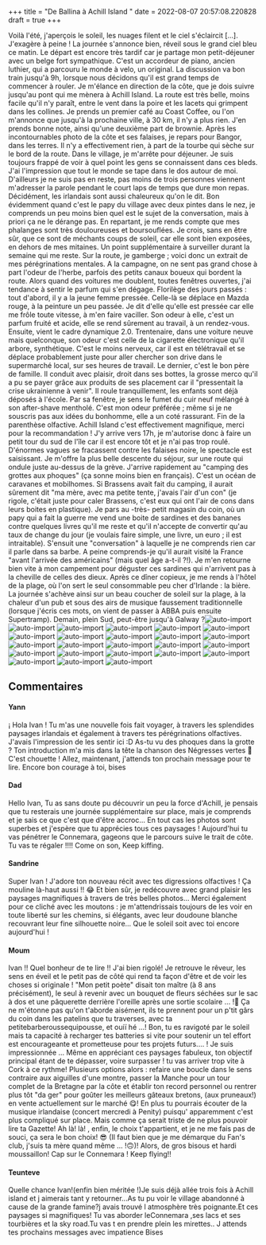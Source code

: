 +++
title = "De Ballina à Achill Island "
date = 2022-08-07 20:57:08.220828
draft = true
+++

Voilà l'été, j'aperçois le soleil, les nuages filent et le ciel s'éclaircit [...]. J'exagère à peine ! La journée s'annonce bien, réveil sous le grand ciel bleu ce matin. Le départ est encore très tardif car je partage mon petit-déjeuner avec un belge fort sympathique. C'est un accordeur de piano, ancien luthier, qui a parcouru le monde à velo, un original. La discussion va bon train jusqu'à 9h, lorsque nous décidons qu'il est grand temps de commencer à rouler. Je m'élance en direction de la côte, que je dois suivre jusqu'au pont qui me mènera à Achill Island. La route est très belle, moins facile qu'il n'y paraît, entre le vent dans la poire et les lacets qui grimpent dans les collines. Je prends un premier café au Coast Coffee, ou l'on m'annonce que jusqu'à la prochaine ville, à 30 km, il n'y a plus rien. J'en prends bonne note, ainsi qu'une deuxième part de brownie. Après les incontournables photo de la côte et ses falaises, je repars pour Bangor, dans les terres. Il n'y a effectivement rien, à part de la tourbe qui sèche sur le bord de la route. Dans le village, je m'arrête pour déjeuner. Je suis toujours frappé de voir à quel point les gens se connaissent dans ces bleds. J'ai l'impression que tout le monde se tape dans le dos autour de moi. D'ailleurs je ne suis pas en reste, pas moins de trois personnes viennent m'adresser la parole pendant le court laps de temps que dure mon repas. Décidément, les irlandais sont aussi chaleureux qu'on le dit. Bon évidemment quand c'est le papy du village avec deux pintes dans le nez, je comprends un peu moins bien quel est le sujet de la conversation, mais à priori ça ne le dérange pas. En repartant, je me rends compte que mes phalanges sont très douloureuses et boursouflées. Je crois, sans en être sûr, que ce sont de méchants coups de soleil, car elle sont bien exposées, en dehors de mes mitaines. Un point supplémentaire à surveiller durant la semaine qui me reste. Sur la route, je gamberge ; voici donc un extrait de mes pérégrinations mentales. A la campagne, on ne sent pas grand chose à part l'odeur de l'herbe, parfois des petits canaux boueux qui bordent la route. Alors quand des voitures me doublent, toutes fenêtres ouvertes, j'ai tendance à sentir le parfum qui s'en dégage. Florilège des jours passés : tout d'abord, il y a la jeune femme pressée. Celle-là se déplace en Mazda rouge, à la peinture un peu passée. Je dit d'elle qu'elle est pressée car elle me frôle toute vitesse, à m'en faire vaciller. Son odeur à elle, c'est un parfum fruité et acide, elle se rend sûrement au travail, à un rendez-vous. Ensuite, vient le cadre dynamique 2.0. Trentenaire, dans une voiture neuve mais quelconque, son odeur c'est celle de la cigarette électronique qu'il arbore, synthétique. C'est le moins nerveux, car il est en télétravail et se déplace probablement juste pour aller chercher son drive dans le supermarché local, sur ses heures de travail. Le dernier, c'est le bon père de famille. Il conduit avec plaisir, droit dans ses bottes, la grosse merco qu'il a pu se payer grâce aux produits de ses placement car il "pressentait la crise ukrainienne à venir". Il roule tranquillement, les enfants sont déjà déposés à l'école. Par sa fenêtre, je sens le fumet du cuir neuf mélangé à son after-shave mentholé. C'est mon odeur préférée ; même si je ne souscris pas aux idées du bonhomme, elle a un coté rassurant. Fin de la parenthèse olfactive. Achill Island c'est effectivement magnifique, merci pour la recommandation ! J'y arrive vers 17h, je m'autorise donc à faire un petit tour du sud de l'île car il est encore tôt et je n'ai pas trop roulé. D'énormes vagues se fracassent contre les falaises noire, le spectacle est saisissant. Je m'offre la plus belle descente du séjour, sur une route qui ondule juste au-dessus de la grève. J'arrive rapidement au "camping des grottes aux phoques" (ça sonne moins bien en français). C'est un océan de caravanes et mobilhomes. Si Brassens avait fait du camping, il aurait sûrement dit "ma mère, avec ma petite tente, j'avais l'air d'un con" (je rigole, c'était juste pour caler Brassens, c'est eux qui ont l'air de cons dans leurs boites en plastique). Je pars au -très- petit magasin du coin, où un papy qui a fait la guerre me vend une boite de sardines et des bananes contre quelques livres qu'il me reste et qu'il n'accepte de convertir qu'au taux de change du jour (je voulais faire simple, une livre, un euro ; il est intraitable). S'ensuit une "conversation" à laquelle je ne comprends rien car il parle dans sa barbe. A peine comprends-je qu'il aurait visité la France "avant l'arrivée des américains" (mais quel âge a-t-il ?!). Je m'en retourne bien vite à mon campement pour déguster ces sardines qui n'arrivent pas à la cheville de celles des dieux. Après ce dîner copieux, je me rends à l'hôtel de la plage, où l'on sert le seul consommable peu cher d'Irlande : la bière. La journée s'achève ainsi sur un beau coucher de soleil sur la plage, à la chaleur d'un pub et sous des airs de musique faussement traditionnelle (lorsque j'écris ces mots, on vient de passer à ABBA puis ensuite Supertramp). Demain, plein Sud, peut-être jusqu'à Galway ?![auto-import](https://thumbsnap.com/i/tsNSYPm8.jpg)
![auto-import](https://thumbsnap.com/i/bZ3ZN5tF.jpg)
![auto-import](https://thumbsnap.com/i/h3GhGge3.jpg)
![auto-import](https://thumbsnap.com/i/Ska74KN3.jpg)
![auto-import](https://thumbsnap.com/i/Cor1BdaQ.jpg)
![auto-import](https://thumbsnap.com/i/fHrXhuDM.jpg)
![auto-import](https://thumbsnap.com/i/cyBwndvX.jpg)
![auto-import](https://thumbsnap.com/i/ZyqW84H7.jpg)
![auto-import](https://thumbsnap.com/i/wpND3jSU.jpg)
![auto-import](https://thumbsnap.com/i/LTwh6EY9.jpg)
![auto-import](https://thumbsnap.com/i/XTwjncGV.jpg)
![auto-import](https://thumbsnap.com/i/cYyExdJY.jpg)
![auto-import](https://thumbsnap.com/i/NGUpmAqd.jpg)
![auto-import](https://thumbsnap.com/i/VVmFxw4E.jpg)
![auto-import](https://thumbsnap.com/i/tMLLhFX6.jpg)
![auto-import](https://thumbsnap.com/i/LLydM7to.jpg)
![auto-import](https://thumbsnap.com/i/i2kaDRdN.jpg)
![auto-import](https://thumbsnap.com/i/tnWJH76R.jpg)
![auto-import](https://thumbsnap.com/i/crEsgjDR.jpg)
![auto-import](https://thumbsnap.com/i/wy9aTrUk.jpg)
![auto-import](https://thumbsnap.com/i/ADhVu7pn.jpg)
![auto-import](https://thumbsnap.com/i/GE7HVQBG.jpg)
![auto-import](https://thumbsnap.com/i/FkRPBLZy.jpg)
![auto-import](https://thumbsnap.com/i/zysvMWX6.jpg)
## Commentaires
#### Yann
¡ Hola Ivan ! Tu m'as une nouvelle fois fait voyager, à travers les splendides paysages irlandais et également à travers tes pérégrinations olfactives. J'avais l'impression de les sentir ici :D 
As-tu vu des phoques dans la grotte ? 
Ton introduction m'a mis dans la tête la chanson des Négresses vertes 🥰
C'est chouette !
Allez, maintenant, j'attends ton prochain message pour te lire.
Encore bon courage à toi, bises
#### Dad
Hello Ivan,
Tu as sans doute pu découvrir un peu la force d'Achill, je pensais que tu resterais une journée supplémentaire sur place, mais je comprends et je sais ce que c'est que d'être accroc...
En tout cas les photos sont superbes et j'espère que tu apprécies tous ces paysages !
Aujourd'hui tu vas pénétrer le Connemara, gageons que le parcours suive le trait de côte. Tu vas te régaler !!!!
Come on son, Keep kiffing.
#### Sandrine
Super Ivan ! 
J'adore ton nouveau récit avec tes digressions olfactives ! Ça mouline là-haut aussi !! 😂
Et bien sûr, je redécouvre avec grand plaisir les paysages magnifiques à travers de très belles photos...
Merci également pour ce cliché avec les moutons : je m'attendrissais toujours de les voir en toute liberté sur les chemins, si élégants, avec leur doudoune blanche recouvrant leur fine silhouette noire...
Que le soleil soit avec toi encore aujourd'hui !
#### Moum
Ivan !! Quel bonheur de te lire !! J'ai bien rigolé! Je retrouve le rêveur, les sens en éveil et le petit pas de côté qui rend ta façon d'être et de voir les choses si originale ! "Mon petit poète" disait ton maître (à 8 ans précisément), le seul à revenir avec un bouquet de fleurs séchées sur le sac à dos et une pâquerette derrière l'oreille après une sortie scolaire ... !🙂 Ça ne m'étonne pas qu'on t'aborde aisément, ils te prennent pour un p'tit gârs du coin dans les patelins que tu traverses, avec ta petitebarberoussequipousse, et ouiï hé ...!
Bon, tu es ravigoté par le soleil mais ta capacité à recharger tes batteries si vite pour soutenir un tel effort est encourageante et prometteuse pour tes projets futurs.... ! Je suis impressionnée ... Même en appréciant ces paysages fabuleux, ton objectif principal étant de te dépasser, voire surpasser ! tu vas arriver trop vite à Cork à ce rythme! Plusieurs options alors : refaire une boucle dans le sens contraire aux aiguilles d'une montre, passer la Manche pour un tour complet de la Bretagne par la côte et établir ton record personnel ou rentrer plus tôt "da ger" pour goûter les meilleurs gâteaux bretons, (aux pruneaux!) en vente actuellement sur le marché 😋! En plus tu pourrais écouter de la musique irlandaise (concert mercredi à Penity) puisqu' apparemment c'est plus compliqué  sur place. Mais comme ça serait triste de ne plus pouvoir lire ta Gazette! Ah là! là! , enfin, le choix t'appartient, et je ne me fais pas de souci, ça sera le bon choix! 😎 (Il faut bien que je me démarque du Fan's club, j'suis ta mère quand même ... !🙃)!
Alors, de gros bisous et hardi moussaillon!
Cap sur le Connemara !
 Keep flying!!
#### Teunteve
Quelle chance Ivan!(enfin bien méritée !)Je suis déjà allée trois fois à Achill island et j aimerais tant y retourner...As tu pu voir le village abandonné à  cause de la grande famine?j avais trouvé  l atmosphère très  poignante.Et ces paysages si magnifiques!
Tu vas aborder leConnemara ,ses lacs et ses tourbières  et la sky road.Tu vas t en prendre plein les mirettes..
J attends tes prochains messages avec impatience 
Bises

